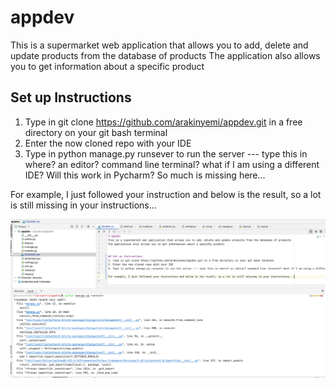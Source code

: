 # appdev
This is a supermarket web application that allows you to add, delete and update products from the database of products
The application also allows you to get information about a specific product


## Set up Instructions
1. Type in git clone https://github.com/arakinyemi/appdev.git in a free directory on your git bash terminal
2. Enter the now cloned repo with your IDE
3. Type in python manage.py runsever to run the server --- type this in where? an editor? command line terminal? what if I am using a different IDE? Will this work in Pycharm? So much is missing here...

For example, I just followed your instruction and below is the result, so a lot is still missing in your instructions...

![](images/error.png)


